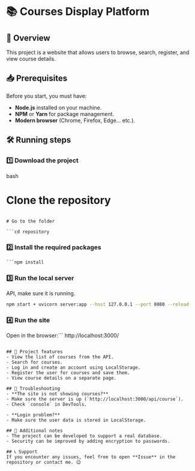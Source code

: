 # 📚 Courses Display Platform

## 🚀 Overview
This project is a website that allows users to browse, search, register, and view course details.

## 📥 Prerequisites
Before you start, you must have:
- **Node.js** installed on your machine.
- **NPM** or **Yarn** for package management.
- **Modern browser** (Chrome, Firefox, Edge... etc.).

## 🛠️ Running steps

### 1️⃣ Download the project

bash
# Clone the repository
```git clone https://github.com/username/repository.git

# Go to the folder

```cd repository
```

### 2️⃣ Install the required packages

```bash
```npm install
```

### 3️⃣ Run the local server

API, make sure it is running.
```bash
npm start + uvicorn server:app --host 127.0.0.1 --port 8080 --reload
```

### 4️⃣ Run the site
Open in the browser:```
http://localhost:3000/
```

## 🔧 Project features
- View the list of courses from the API.
- Search for courses.
- Log in and create an account using LocalStorage.
- Register the user for courses and save them.
- View course details on a separate page.

## 🐛 Troubleshooting
- **The site is not showing courses?**
- Make sure the server is up (`http://localhost:3000/api/course`).
- Check `console` in DevTools.

- **Login problem?**
- Make sure the user data is stored in LocalStorage.

## 📌 Additional notes
- The project can be developed to support a real database.
- Security can be improved by adding encryption to passwords.

## 📞 Support
If you encounter any issues, feel free to open **Issue** in the repository or contact me. 😉
